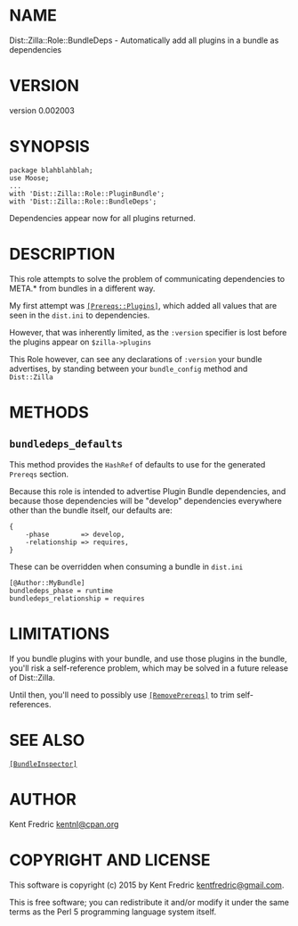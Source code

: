 # NAME

Dist::Zilla::Role::BundleDeps - Automatically add all plugins in a bundle as dependencies

# VERSION

version 0.002003

# SYNOPSIS

    package blahblahblah;
    use Moose;
    ...
    with 'Dist::Zilla::Role::PluginBundle';
    with 'Dist::Zilla::Role::BundleDeps';

Dependencies appear now for all plugins returned.

# DESCRIPTION

This role attempts to solve the problem of communicating dependencies to META.\* from bundles
in a different way.

My first attempt was [`[Prereqs::Plugins]`](https://metacpan.org/pod/Dist::Zilla::Plugins::Prereqs::Plugins), which added
all values that are seen in the `dist.ini` to dependencies.

However, that was inherently limited, as the `:version` specifier
is lost before the plugins appear on `$zilla->plugins`

This Role however, can see any declarations of `:version` your bundle advertises,
by standing between your `bundle_config` method and `Dist::Zilla`

# METHODS

## `bundledeps_defaults`

This method provides the `HashRef` of defaults to use for the generated `Prereqs` section.

Because this role is intended to advertise Plugin Bundle dependencies, and because those
dependencies will be "develop" dependencies everywhere other than the bundle itself,
our defaults are:

    {
        -phase        => develop,
        -relationship => requires,
    }

These can be overridden when consuming a bundle in `dist.ini`

    [@Author::MyBundle]
    bundledeps_phase = runtime
    bundledeps_relationship = requires

# LIMITATIONS

If you bundle plugins with your bundle, and use those plugins in the bundle,
you'll risk a self-reference problem, which may be solved in a future release of Dist::Zilla.

Until then, you'll need to possibly use [`[RemovePrereqs]`](https://metacpan.org/pod/Dist::Zilla::Plugin::RemovePrereqs)
to trim self-references.

# SEE ALSO

[`[BundleInspector]`](https://metacpan.org/pod/Dist::Zilla::Plugin::BundleInspector)

# AUTHOR

Kent Fredric <kentnl@cpan.org>

# COPYRIGHT AND LICENSE

This software is copyright (c) 2015 by Kent Fredric <kentfredric@gmail.com>.

This is free software; you can redistribute it and/or modify it under
the same terms as the Perl 5 programming language system itself.
